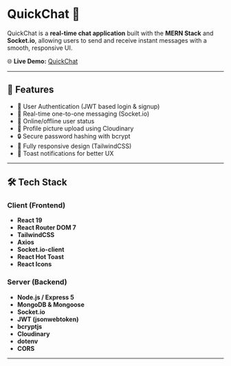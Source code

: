 # QuickChat 💬

QuickChat is a **real-time chat application** built with the **MERN Stack** and **Socket.io**, allowing users to send and receive instant messages with a smooth, responsive UI.

🌐 **Live Demo:** [QuickChat](https://chat-app-gamma-six-33.vercel.app/login)

---

## 🚀 Features
- 🔐 User Authentication (JWT based login & signup)
- 💬 Real-time one-to-one messaging (Socket.io)
- 🔄 Online/offline user status
- 👤 Profile picture upload using Cloudinary
- 🔒 Secure password hashing with bcrypt
- 📱 Fully responsive design (TailwindCSS)
- 🎉 Toast notifications for better UX

---

## 🛠️ Tech Stack

### Client (Frontend)
- **React 19**
- **React Router DOM 7**
- **TailwindCSS**
- **Axios**
- **Socket.io-client**
- **React Hot Toast**
- **React Icons**

### Server (Backend)
- **Node.js / Express 5**
- **MongoDB & Mongoose**
- **Socket.io**
- **JWT (jsonwebtoken)**
- **bcryptjs**
- **Cloudinary**
- **dotenv**
- **CORS**

---

